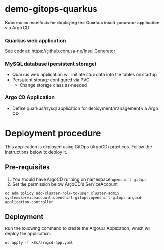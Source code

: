 # demo-gitops-quarkus
Kubernetes manifests for deploying the Quarkus insult generator application via Argo CD

### Quarkus web application
See code at: https://github.com/sa-ne/InsultGenerator

### MySQL database (persistent storage)
* Quarkus web application will initiate stub data into the tables on startup
* Persistent storage configured via PVC
    * Change storage class as-needed

### Argo CD Application
* Define quarkus/mysql application for deployment/management via Argo CD

# Deployment procedure

This application is deployed using GitOps (ArgoCD) practices. Follow the instructions below to deploy it.

## Pre-requisites

1. You should have ArgoCD running on namespace `openshift-gitops`
2. Set the permission below ArgoCD's ServiceAccount:
```
oc adm policy add-cluster-role-to-user cluster-admin system:serviceaccount:openshift-gitops:openshift-gitops-argocd-application-controller
```

## Deployment

Run the following command to create the ArgoCD Application, which will deploy the application:

```
oc apply -f k8s/arogcd-app.yaml
```
